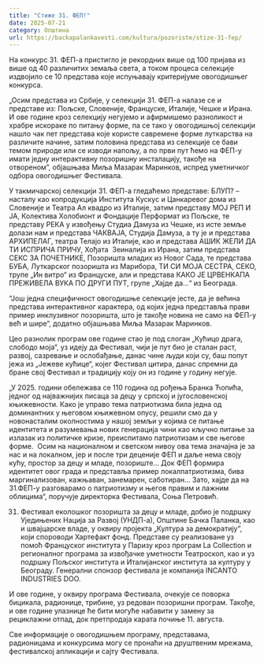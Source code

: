 ```yaml
---
title: "Стиже 31. ФЕП!"
date: 2025-07-21
category: Општина
url: https://backapalankavesti.com/kultura/pozoriste/stize-31-fep/
---
```


На конкурс 31. ФЕП-а пристигло је рекордних више од 100 пријава из више од 40 различитих земаља света, а током процеса селекције издвојило се 10 представа које испуњавају критеријуме овогодишњег конкурса.

„Осим представа из Србије, у селекцији 31. ФЕП-а налазе се и представе из: Пољске, Словеније, Француске, Италије, Чешке и Ирана. И ове године кроз селекцију негујемо и афирмишемо разноликост и храбре искораке по питању форме, па се тако у овогодишњој селекцији нашло чак пет представа које користе савремене форме луткарства на различите начине, затим половина представа из селекције се бави темом природе или се изводи напољу, а по први пут ћемо на ФЕП-у имати једну интерактивну позоришну инсталацију, такође на отвореном”, објашњава Миља Мазарак Маринков, испред уметничког одбора овогодишњег Фестивала.

У такмичарској селекцији 31. ФЕП-а гледаћемо представе: БЛУП? – насталу као копродукција Института Кускус и Цанкаревог дома из Словеније и Театра Ал квадро из Италије, затим представу МОЈ РЕП И ЈА, Колектива Холобионт и Фондације Перформат из Пољске, те представу РЕКА у извођењу Студиа Дамуза из Чешке, из исте земље долази нам и представа ЧАКВАЈА, Студија Дамуза, а ту је и представа АРХИПЕЛАГ, театра Телајо из Италије, као и представа АШИК ЖЕЛИ ДА ТИ ИСПРИЧА ПРИЧУ, Хођата  Зеиналија из Ирана, затим представа СЕКС ЗА ПОЧЕТНИКЕ, Позоришта младих из Новог Сада, те представа БУБА, Луткарског позоришта из Марибора, ТИ СИ МОЈА СЕСТРА, СЕКО, трупе „Ин витро“ из Француске, али и представа КАКО ЈЕ ЦРВЕНКАПА ПРЕЖИВЕЛА ВУКА ПО ДРУГИ ПУТ, групе „Хајде да…“ из Београда.

“Још једна специфичност овогодишње селекције јесте, да је већина представа интерактивног карактера, од којих једна представља прави пример инклузивног позоришта, што је такође новина не само на ФЕП-у већ и шире“, додатно објашњава Миља Мазарак Маринков.

Цео разнолик програм ове године стао је под слоган „Кућицо драга, слободо моја“, уз идеју да Фестивал, чији је пут био је сталан раст, развој, сазревање и ослобађање, данас чине људи који су, баш попут јежа из „Јежеве кућице“, којег Фестивал цитира, данас спремни да бране свој Фестивал и традицију коју он из године у годину негује.

„У 2025. години обележава се 110 година од рођења Бранка Ћопића, једног од најважнијих писаца за децу у српској и југословенској књижевности. Како је управо тема патриотизма била једна од доминантних у његовом књижевном опусу, решили смо да у новонасталим околностима у нашој земљи у којима се питање идентитета и разумевања нових генерација чини као кључно питање за излазак из политичке кризе, преиспитамо патриотизам и све његове форме.  Осим на националном и светском нивоу ова тема значајна је за нас и на локалном, јер и после три деценије ФЕП и даље нема своју кућу, простор за децу и младе, позориште… Док ФЕП формира идентитет овог града и представља пример локалпатриотизма, бива маргинализован, кажњаван, занемарен, саботиран… Зато, хајде да на 31.ФЕП-у разговарамо о патриотизму и његов правим и лажним облицима“, поручује директорка Фестивала, Соња Петровић.

31. Фестивал еколошког позоришта за децу и младе, добио је подршку Уједињених Нација за Развој (УНДП-а), Општине Бачка Паланка, као и швајцарске владе, у оквиру пројекта „Култура за демократију“, који спороводи Хартефакт фонд. Представе су реализоване уз помоћ Француског института у Паризу кроз програм La Collection и регионалног програма за извођачке уметности Театроскоп, као и уз подршку Пољског института и Италијанског института за културу у Београду. Генерални спонзор фестивала је компанија INCANTO INDUSTRIES DOO.

И ове године, у оквиру програма Фестивала, очекује се поворка бицикала, радионице, трибине, уз редован позоришни програм. Такође, и ове године улазнице ће бити могуће набавити у замену за рециклажни отпад, док претпродаја карата почиње 11. августа.

Све информације о овогодишњем програму, представама, радионицама и конкурсима могу се пронаћи на друштвеним мрежама, фестивалској апликацији и сајту Фестивала.

